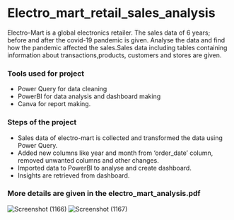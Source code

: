 # Electro_mart_retail_sales_analysis
Electro-Mart is a global electronics retailer. The sales data of 6 years; before and after the covid-19 pandemic is given. Analyse the data and find how the pandemic affected the sales.Sales data including tables containing information about transactions,products, customers and stores are given.
### Tools used for project
* Power Query for data cleaning
* PowerBI for data analysis and dashboard making
* Canva for report making.
### Steps of the project
* Sales data of electro-mart is collected and transformed the data using Power Query.
* Added new columns like year and month from ‘order_date’ column, removed unwanted columns and other changes.
* Imported data to PowerBI to analyse and create dashboard.
* Insights are retrieved from dashboard.
### More details are given in the electro_mart_analysis.pdf

![Screenshot (1166)](https://github.com/user-attachments/assets/5b648e17-74ba-4524-ae9b-bf97ac3e154e)
![Screenshot (1167)](https://github.com/user-attachments/assets/6e83214d-95f5-4d0d-a7db-b1d5dae54f9e)
